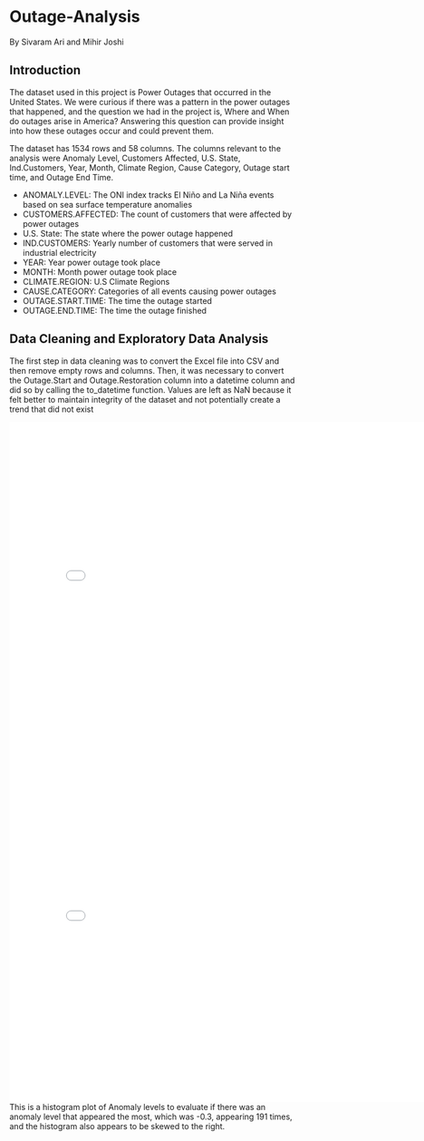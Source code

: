 # Outage-Analysis
By Sivaram Ari and Mihir Joshi

## Introduction
The dataset used in this project is Power Outages that occurred in the United States. We were curious if there was a pattern in the power outages that happened, and the question we had in the project is, Where and When do outages arise in America? Answering this question can provide insight into how these outages occur and could prevent them.

The dataset has 1534 rows and 58 columns. The columns relevant to the analysis were Anomaly Level, Customers Affected, U.S. State, Ind.Customers, Year, Month, Climate Region, Cause Category, Outage start time, and Outage End Time.

- ANOMALY.LEVEL: The ONI index tracks El Niño and La Niña events based on sea surface temperature anomalies
- CUSTOMERS.AFFECTED: The count of customers that were affected by power outages
- U.S. State: The state where the power outage happened
- IND.CUSTOMERS: Yearly number of customers that were served in industrial electricity
- YEAR: Year power outage took place
- MONTH: Month power outage took place
- CLIMATE.REGION: U.S Climate Regions 
- CAUSE.CATEGORY: Categories of all events causing power outages
- OUTAGE.START.TIME: The time the outage started
- OUTAGE.END.TIME: The time the outage finished

## Data Cleaning and Exploratory Data Analysis
The first step in data cleaning was to convert the Excel file into CSV and then remove empty rows and columns. Then, it was necessary to convert the Outage.Start and Outage.Restoration column into a datetime column and did so by calling the to_datetime function. Values are left as NaN because it felt better to maintain integrity of the dataset and not potentially create a trend that did not exist

<iframe
  src="assets/df.html"
  width="800"
  height="600"
  frameborder="0"
></iframe>



<iframe
  src="assets/univariate.html"
  width="800"
  height="600"
  frameborder="0"
></iframe> This is a histogram plot of Anomaly levels to evaluate if there was an anomaly level that appeared the most, which was -0.3, appearing 191 times, and the histogram also appears to be skewed to the right.



